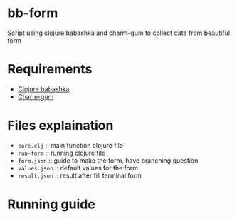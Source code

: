 # bb-form

Script using clojure babashka and charm-gum to collect data from beautiful form

# Requirements

- [Clojure babashka](https://babashka.org/)
- [Charm-gum](https://github.com/charmbracelet/gum)

# Files explaination

- `core.clj` :: main function clojure file
- `run-form` :: running clojure file
- `form.json` :: guide to make the form, have branching question
- `values.json` :: default values for the form
- `result.json` :: result after fill terminal form

# Running guide
